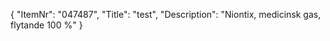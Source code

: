 {
  "ItemNr": "047487",
  "Title": "test",
  "Description": "Niontix, medicinsk gas, flytande 100 %"
}